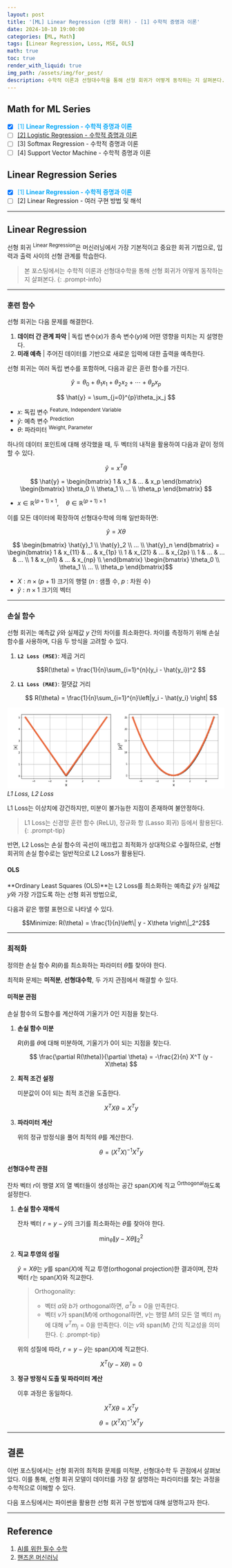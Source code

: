 ```yaml
---
layout: post
title: '[ML] Linear Regression (선형 회귀) - [1] 수학적 증명과 이론'
date: 2024-10-10 19:00:00
categories: [ML, Math]
tags: [Linear Regression, Loss, MSE, OLS]
math: true
toc: true
render_with_liquid: true
img_path: /assets/img/for_post/
description: 수학적 이론과 선형대수학을 통해 선형 회귀가 어떻게 동작하는 지 살펴본다.
---
```


## Math for ML Series

- [x] <span style="color: #07a8f7">[1] **Linear Regression - 수학적 증명과 이론**</span>
- [ ] [[2] Logistic Regression - 수학적 증명과 이론](https://minsuk1003.github.io/posts/LR_SR/)
- [ ] [3] Softmax Regression - 수학적 증명과 이론
- [ ] [4] Support Vector Machine - 수학적 증명과 이론

## Linear Regression Series

- [x] <span style="color: #07a8f7">[1] **Linear Regression - 수학적 증명과 이론**</span>
- [ ] [2] Linear Regression - 여러 구현 방법 및 해석

---
## Linear Regression 

선형 회귀 <sup>Linear Regression</sup>은 머신러닝에서 가장 기본적이고 중요한 회귀 기법으로, 입력과 출력 사이의 선형 관계를 학습한다.

> 본 포스팅에서는 수학적 이론과 선형대수학을 통해 선형 회귀가 어떻게 동작하는 지 살펴본다.
{: .prompt-info}

---
### 훈련 함수

선형 회귀는 다음 문제를 해결한다.
1. **데이터 간 관계 파악** | 독립 변수($x$)가 종속 변수($y$)에 어떤 영향을 미치는 지 설명한다.
2. **미래 예측** | 주어진 데이터를 기반으로 새로운 입력에 대한 출력을 예측한다.

선형 회귀는 여러 독립 변수를 포함하며, 다음과 같은 훈련 함수를 가진다.

$$ \hat{y} = \theta_0 + \theta_1x_1 + \theta_2x_2 + ⋯ + \theta_px_p $$

$$ \hat{y} = \sum_{j=0}^{p}\theta_jx_j $$

- $x$: 독립 변수 <sup>Feature, Independent Variable</sup>
- $\hat{y}$: 예측 변수 <sup>Prediction</sup>
- $\theta$: 파라미터 <sup>Weight, Parameter</sup>

하나의 데이터 포인트에 대해 생각했을 때, 두 벡터의 내적을 활용하여 다음과 같이 정의할 수 있다.

$$ \hat{y} = x^T\theta $$

$$ \hat{y} = \begin{bmatrix} 1 & x_1 & ... & x_p \end{bmatrix} \begin{bmatrix} \theta_0 \\ \theta_1 \\ ... \\ \theta_p \end{bmatrix} $$

- $x \in \mathbb{R}^{(p+1) \times 1}, \quad \theta \in \mathbb{R}^{(p+1) \times 1}$


이를 모든 데이터에 확장하여 선형대수학에 의해 일반화하면:

$$ \hat{y} = X\theta $$

$$ \begin{bmatrix} \hat{y}_1 \\ \hat{y}_2 \\ ... \\ \hat{y}_n \end{bmatrix} = \begin{bmatrix} 1 & x_{11} & ... & x_{1p} \\ 1 & x_{21} & ... & x_{2p} \\ 1 & ... & ... & ... \\ 1 & x_{n1} & ... & x_{np}  \\ \end{bmatrix} \begin{bmatrix} \theta_0 \\ \theta_1 \\ ... \\ \theta_p \end{bmatrix}$$

- $X: n \times (p + 1)$ 크기의 행렬 ($n$ : 샘플 수, $p$ : 차원 수)
- $\hat{y}: n \times 1$ 크기의 벡터

---
### 손실 함수

선형 회귀는 예측값 $\hat{y}$와 실제값 $y$ 간의 차이를 최소화한다.
차이를 측정하기 위해 손실 함수를 사용하며, 다음 두 방식을 고려할 수 있다.

1. **`L2 Loss (MSE)`**: 제곱 거리

    $$R(\theta) = \frac{1}{n}\sum_{i=1}^{n}(y_i - \hat{y_i})^2 $$

2. **`L1 Loss (MAE)`**: 절댓값 거리

    $$ R(\theta) = \frac{1}{n}\sum_{i=1}^{n}\left|y_i - \hat{y_i} \right|  $$
    
![image](assets/img/for_post/241010-1.png)
_L1 Loss, L2 Loss_

L1 Loss는 이상치에 강건하지만, 미분이 불가능한 지점이 존재하여 불안정하다.

> L1 Loss는 신경망 훈련 함수 (ReLU), 정규화 항 (Lasso 회귀) 등에서 활용된다.
{: .prompt-tip}

반면, L2 Loss는 손실 함수의 곡선이 매끄럽고 최적화가 상대적으로 수월하므로, 선형 회귀의 손실 함수로는 일반적으로 L2 Loss가 활용된다.

#### OLS

**Ordinary Least Squares (OLS)**는 L2 Loss를 최소화하는 예측값 $\hat{y}$가 실제값 $y$와 가장 가깝도록 하는 선형 회귀 방법으로,

다음과 같은 행렬 표현으로 나타낼 수 있다.

$$Minimize: R(\theta) = \frac{1}{n}\left\| y - X\theta \right\|_2^2$$

---
### 최적화

정의한 손실 함수 $R(\theta)$를 최소화하는 파라미터 $\hat{\theta}$를 찾아야 한다.

최적화 문제는 **미적분**, **선형대수학**, 두 가지 관점에서 해결할 수 있다.

#### 미적분 관점

손실 함수의 도함수를 계산하여 기울기가 0인 지점을 찾는다.

1. **손실 함수 미분**

    $R(\theta)$를 $\theta$에 대해 미분하여, 기울기가 0이 되는 지점을 찾는다.
    
    $$ \frac{\partial R(\theta)}{\partial \theta} = -\frac{2}{n} X^T (y - X\theta)
    $$

2. **최적 조건 설정**

    미분값이 0이 되는 최적 조건을 도출한다.

    $$ X^T X\theta = X^T y $$

3. **파라미터 계산**

    위의 정규 방정식을 풀어 최적의 $\theta$를 계산한다.
    
    $$ \theta = (X^T X)^{-1} X^T y $$


#### 선형대수학 관점

잔차 벡터 $r$이 행렬 $X$의 열 벡터들이 생성하는 공간 $\text{span}(X)$에 직교 <sup>Orthogonal</sup>하도록 설정한다.

1. **손실 함수 재해석**

    잔차 벡터 $r = y - \hat{y}$의 크기를 최소화하는 $\theta$를 찾아야 한다.
    
    $$   \min_\theta \|y - X\theta\|_2^2 $$

2. **직교 투영의 성질**

    $\hat{y} = X\theta$는 $y$를 $\text{span}(X)$에 직교 투영(orthogonal projection)한 결과이며, 잔차 벡터 $r$는 $\text{span}(X)$와 직교한다.
    
    > Orthogonality: 
    > - 벡터 $a$와 $b$가 orthogonal하면, $a^Tb = 0$을 만족한다.
    > - 벡터 $v$가 $\text{span}(M)$에 orthogonal하면, $v$는 행렬 $M$의 모든 열 벡터 $m_j$에 대해 $v^T m_j = 0$을 만족한다. 이는 $v$와 $\text{span}(M)$ 간의 직교성을 의미한다.
    {: .prompt-tip}
    
    위의 성질에 따라, $r = y - \hat{y}$는 $\text{span}(X)$에 직교한다.

    $$X^T(y - X\theta) = 0$$

3. **정규 방정식 도출 및 파라미터 계산**

    이후 과정은 동일하다.
    
    $$ X^T X\theta = X^T y $$
    
    $$ \theta = (X^T X)^{-1} X^T y $$

---
## 결론

이번 포스팅에서는 선형 회귀의 최적화 문제를 미적분, 선형대수학 두 관점에서 살펴보았다.
이를 통해, 선형 회귀 모델이 데이터를 가장 잘 설명하는 파라미터를 찾는 과정을 수학적으로 이해할 수 있다.

다음 포스팅에서는 파이썬을 활용한 선형 회귀 구현 방법에 대해 설명하고자 한다.

---
## Reference

1. [AI를 위한 필수 수학](https://product.kyobobook.co.kr/detail/S000213969776)
2. [핸즈온 머신러닝](https://product.kyobobook.co.kr/detail/S000208981368)
